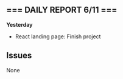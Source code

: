 ## === DAILY REPORT 6/11 ===

**Yesterday**

  - React landing page: Finish project

## Issues

None